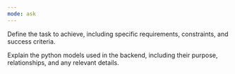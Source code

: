 ```yaml
---
mode: ask
---
```

Define the task to achieve, including specific requirements, constraints, and success criteria.

Explain the python models used in the backend, including their purpose, relationships, and any relevant details.